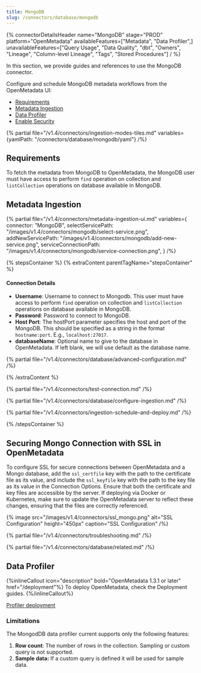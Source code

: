 ```yaml
---
title: MongoDB
slug: /connectors/database/mongodb
---
```


{% connectorDetailsHeader
name="MongoDB"
stage="PROD"
platform="OpenMetadata"
availableFeatures=["Metadata", "Data Profiler",]
unavailableFeatures=["Query Usage", "Data Quality", "dbt", "Owners", "Lineage", "Column-level Lineage", "Tags", "Stored Procedures"]
/ %}


In this section, we provide guides and references to use the MongoDB connector.

Configure and schedule MongoDB metadata workflows from the OpenMetadata UI:

- [Requirements](#requirements)
- [Metadata Ingestion](#metadata-ingestion)
- [Data Profiler](#data-profiler)
- [Enable Security](#securing-mongo-connection-with-ssl-in-openmetadata)

{% partial file="/v1.4/connectors/ingestion-modes-tiles.md" variables={yamlPath: "/connectors/database/mongodb/yaml"} /%}

## Requirements

To fetch the metadata from MongoDB to OpenMetadata, the MongoDB user must have access to perform `find` operation on collection and `listCollection` operations on database available in MongoDB.

## Metadata Ingestion

{% partial 
  file="/v1.4/connectors/metadata-ingestion-ui.md" 
  variables={
    connector: "MongoDB", 
    selectServicePath: "/images/v1.4/connectors/mongodb/select-service.png",
    addNewServicePath: "/images/v1.4/connectors/mongodb/add-new-service.png",
    serviceConnectionPath: "/images/v1.4/connectors/mongodb/service-connection.png",
} 
/%}

{% stepsContainer %}
{% extraContent parentTagName="stepsContainer" %}

#### Connection Details

- **Username**: Username to connect to Mongodb. This user must have access to perform `find` operation on collection and `listCollection` operations on database available in MongoDB.
- **Password**: Password to connect to MongoDB.
- **Host Port**: The hostPort parameter specifies the host and port of the MongoDB. This should be specified as a string in the format `hostname:port`. E.g., `localhost:27017`.
- **databaseName**: Optional name to give to the database in OpenMetadata. If left blank, we will use default as the database name.

{% partial file="/v1.4/connectors/database/advanced-configuration.md" /%}

{% /extraContent %}

{% partial file="/v1.4/connectors/test-connection.md" /%}

{% partial file="/v1.4/connectors/database/configure-ingestion.md" /%}

{% partial file="/v1.4/connectors/ingestion-schedule-and-deploy.md" /%}

{% /stepsContainer %}

## Securing Mongo Connection with SSL in OpenMetadata

To configure SSL for secure connections between OpenMetadata and a Mongo database, add the `ssl_certfile` key with the path to the certificate file as its value, and include the `ssl_keyfile` key with the path to the key file as its value in the Connection Options. Ensure that both the certificate and key files are accessible by the server. If deploying via Docker or Kubernetes, make sure to update the OpenMetadata server to reflect these changes, ensuring that the files are correctly referenced.

{% image
  src="/images/v1.4/connectors/ssl_mongo.png"
  alt="SSL Configuration"
  height="450px"
  caption="SSL Configuration" /%}

{% partial file="/v1.4/connectors/troubleshooting.md" /%}

{% partial file="/v1.4/connectors/database/related.md" /%}

## Data Profiler

{%inlineCallout icon="description" bold="OpenMetadata 1.3.1 or later" href="/deployment"%}
To deploy OpenMetadata, check the Deployment guides.
{%/inlineCallout%}

[Profiler deployment](/how-to-guides/data-quality-observability/profiler/workflow)

### Limitations

The MongodDB data profiler current supports only the following features:

1. **Row count**: The number of rows in the collection. Sampling or custom query is not supported.
2. **Sample data:** If a custom query is defined it will be used for sample data.

